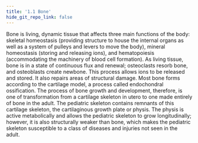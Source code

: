```yaml
---
title: '1.1 Bone'
hide_git_repo_link: false
---
```


Bone is living, dynamic tissue that affects three main functions of the body: skeletal homeostasis (providing structure to house the internal organs as well as a system of pulleys and levers to move the body), mineral homeostasis (storing and releasing ions), and hematopoiesis (accommodating the machinery of blood cell formation). As living tissue, bone is in a state of continuous flux and renewal; osteoclasts resorb bone, and osteoblasts create newbone. This process allows ions to be released and stored. It also repairs areas of structural damage. Most bone forms according to the cartilage model, a process called endochondral ossification. The process of bone growth and development, therefore, is one of transformation from a cartilage skeleton in utero to one made entirely of bone in the adult. The pediatric skeleton contains remnants of this cartilage skeleton, the cartilaginous growth plate or physis. The physis is active metabolically and allows the pediatric skeleton to grow longitudinally; however, it is also structurally weaker than bone, which makes the pediatric skeleton susceptible to a class of diseases and injuries not seen in the adult. 
